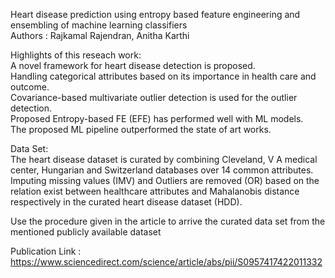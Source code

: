 Heart disease prediction using entropy based feature engineering and ensembling of machine learning classifiers <br>
Authors : Rajkamal Rajendran, Anitha Karthi

Highlights of this reseach work: <br>
A novel framework for heart disease detection is proposed. <br>
Handling categorical attributes based on its importance in health care and outcome. <br>
Covariance-based multivariate outlier detection is used for the outlier detection. <br>
Proposed Entropy-based FE (EFE) has performed well with ML models. <br>
The proposed ML pipeline outperformed the state of art works. <br>

Data Set: <br>
The heart disease dataset is curated by combining Cleveland, V A medical center, Hungarian and Switzerland databases over 14 common attributes. Imputing missing values (IMV) and Outliers are removed (OR) based on the relation exist between healthcare attributes and Mahalanobis distance respectively in the curated heart disease dataset (HDD). 

Use the procedure given in the article to arrive the curated data set from the mentioned publicly available dataset

Publication Link : https://www.sciencedirect.com/science/article/abs/pii/S0957417422011332

